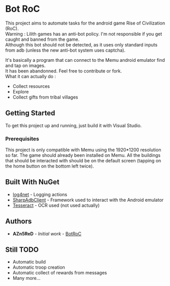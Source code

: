 # Bot RoC

This project aims to automate tasks for the android game Rise of Civilization (RoC).  
Warning : Lilith games has an anti-bot policy. I'm not responsible if you get caught and banned from the game.  
Although this bot should not be detected, as it uses only standard inputs from adb (unless the new anti-bot system uses captcha).  

It's basically a program that can connect to the Memu android emulator find and tap on images.  
It has been abandonned. Feel free to contribute or fork.  
What it can actually do :
* Collect resources
* Explore
* Collect gifts from tribal villages

## Getting Started

To get this project up and running, just build it with Visual Studio.

### Prerequisites

This project is only compatible with Memu using the 1920*1200 resolution so far.
The game should already been installed on Memu.
All the buildings that should be interacted with should be on the default screen (tapping on the home button on the bottom left twice).

## Built With NuGet

* [log4net](http://logging.apache.org/log4net/) - Logging actions
* [SharpAdbClient](https://github.com/quamotion/madb) - Framework used to interact with the Android emulator
* [Tesseract](https://github.com/charlesw/tesseract) - OCR used (not used actually)

## Authors

* **AZn5ReD** - *Initial work* - [BotRoC](https://github.com/AZn5ReD/BotRoC)

## Still TODO

* Automatic build
* Automatic troop creation
* Automatic collect of rewards from messages
* Many more...
